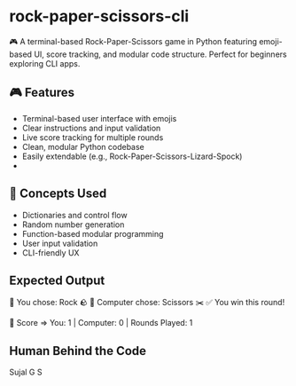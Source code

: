# rock-paper-scissors-cli
🎮 A terminal-based Rock-Paper-Scissors game in Python featuring emoji-based UI, score tracking, and modular code structure. Perfect for beginners exploring CLI apps.

## 🎮 Features

- Terminal-based user interface with emojis
- Clear instructions and input validation
- Live score tracking for multiple rounds
- Clean, modular Python codebase
- Easily extendable (e.g., Rock-Paper-Scissors-Lizard-Spock)
- 
## 🧠 Concepts Used
- Dictionaries and control flow
- Random number generation
- Function-based modular programming
- User input validation
- CLI-friendly UX

## Expected Output

  🧑 You chose: Rock 🪨
  🤖 Computer chose: Scissors ✂️
  ✅ You win this round!

  🏁 Score => You: 1 | Computer: 0 | Rounds Played: 1


## Human Behind the Code
Sujal G S 
